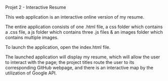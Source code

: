 Projet 2 - Interactive Resume

This web application is an interactive online version of my resume.

The entire application consists of one .html file, a css folder which contains a .css file, a js folder which contains three .js files & an images folder which contains multiple images.

To launch the application, open the index.html file.

The launched application will display my resume, which will allow the user to interact with the page; the project titles route the user to its corresponding GitHub webpage, and there is an interactive map by the utilization of Google API.
